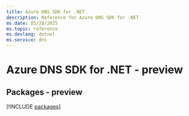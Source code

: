 ```yaml
---
title: Azure DNS SDK for .NET
description: Reference for Azure DNS SDK for .NET
ms.date: 05/28/2025
ms.topic: reference
ms.devlang: dotnet
ms.service: dns
---
```

# Azure DNS SDK for .NET - preview
## Packages - preview
[!INCLUDE [packages](dns-index.md)]